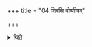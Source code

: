 +++
title = "04 शिरसि वोष्णीषम्"

+++

<details><summary>थिते</summary>

शिरसि वोष्णीषम् ४
</details>
